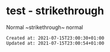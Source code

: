 # test - strikethrough

Normal ~strikethrough~ normal

    Created at: 2021-07-15T23:00:30+01:00
    Updated at: 2021-07-15T23:00:54+01:00


